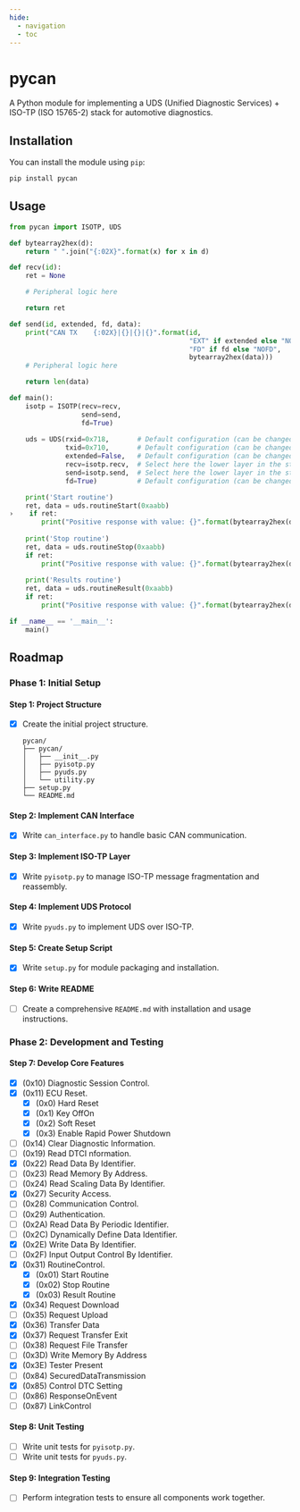 ```yaml
---
hide:
  - navigation
  - toc
---
```


# pycan

A Python module for implementing a UDS (Unified Diagnostic Services) + ISO-TP (ISO 15765-2) stack for automotive diagnostics.

## Installation

You can install the module using `pip`:

```bash
pip install pycan
```


## Usage
```py title="example.py"
from pycan import ISOTP, UDS

def bytearray2hex(d):
    return " ".join("{:02X}".format(x) for x in d)

def recv(id):
    ret = None

    # Peripheral logic here

    return ret

def send(id, extended, fd, data):
    print("CAN TX    {:02X}|{}|{}|{}".format(id,
                                             "EXT" if extended else "NOEXT",
                                             "FD" if fd else "NOFD",
                                             bytearray2hex(data)))
    # Peripheral logic here

    return len(data)

def main():
    isotp = ISOTP(recv=recv,
                  send=send, 
                  fd=True)
    
    uds = UDS(rxid=0x718,       # Default configuration (can be changed on each function if supported)
              txid=0x710,       # Default configuration (can be changed on each function if supported)
              extended=False,   # Default configuration (can be changed on each function if supported) 
              recv=isotp.recv,  # Select here the lower layer in the stack
              send=isotp.send,  # Select here the lower layer in the stack
              fd=True)          # Default configuration (can be changed on each function if supported)

    print('Start routine')
    ret, data = uds.routineStart(0xaabb)
›    if ret:
        print("Positive response with value: {}".format(bytearray2hex(data)))
    
    print('Stop routine')
    ret, data = uds.routineStop(0xaabb)
    if ret:
        print("Positive response with value: {}".format(bytearray2hex(data)))
    
    print('Results routine')
    ret, data = uds.routineResult(0xaabb)
    if ret:
        print("Positive response with value: {}".format(bytearray2hex(data)))

if __name__ == '__main__':
    main()
```


## Roadmap
### Phase 1: Initial Setup

#### Step 1: Project Structure
- [x] Create the initial project structure.
    ```
    pycan/
    ├── pycan/
    │   ├── __init__.py
    │   ├── pyisotp.py
    │   ├── pyuds.py
    │   └── utility.py
    ├── setup.py
    └── README.md
    ```

#### Step 2: Implement CAN Interface
- [x] Write `can_interface.py` to handle basic CAN communication.

#### Step 3: Implement ISO-TP Layer
- [x] Write `pyisotp.py` to manage ISO-TP message fragmentation and reassembly.

#### Step 4: Implement UDS Protocol
- [x] Write `pyuds.py` to implement UDS over ISO-TP.

#### Step 5: Create Setup Script
- [x] Write `setup.py` for module packaging and installation.

#### Step 6: Write README
- [ ] Create a comprehensive `README.md` with installation and usage instructions.

### Phase 2: Development and Testing

#### Step 7: Develop Core Features
- [x] (0x10) Diagnostic Session Control.
- [x] (0x11) ECU Reset.
    - [x] (0x0) Hard Reset
    - [x] (0x1) Key OffOn
    - [x] (0x2) Soft Reset
    - [x] (0x3) Enable Rapid Power Shutdown
- [ ] (0x14) Clear Diagnostic Information.
- [ ] (0x19) Read DTCI nformation.
- [x] (0x22) Read Data By Identifier.
- [ ] (0x23) Read Memory By Address.
- [ ] (0x24) Read Scaling Data By Identifier.
- [x] (0x27) Security Access.
- [ ] (0x28) Communication Control.
- [ ] (0x29) Authentication.
- [ ] (0x2A) Read Data By Periodic Identifier.
- [ ] (0x2C) Dynamically Define Data Identifier.
- [x] (0x2E) Write Data By Identifier.
- [ ] (0x2F) Input Output Control By Identifier.
- [x] (0x31) RoutineControl.
    - [x]  (0x01) Start Routine
    - [x]  (0x02) Stop Routine
    - [x]  (0x03) Result Routine
- [x]  (0x34) Request Download
- [ ]  (0x35) Request Upload
- [x]  (0x36) Transfer Data
- [x]  (0x37) Request Transfer Exit
- [ ]  (0x38) Request File Transfer
- [ ]  (0x3D) Write Memory By Address
- [x]  (0x3E) Tester Present
- [ ]  (0x84) SecuredDataTransmission
- [x]  (0x85) Control DTC Setting
- [ ]  (0x86) ResponseOnEvent
- [ ]  (0x87) LinkControl

#### Step 8: Unit Testing
- [ ] Write unit tests for `pyisotp.py`.
- [ ] Write unit tests for `pyuds.py`.

#### Step 9: Integration Testing
- [ ] Perform integration tests to ensure all components work together.

